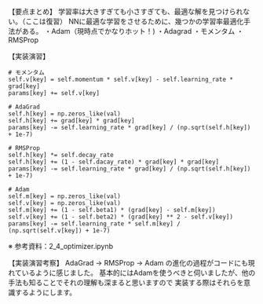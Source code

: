 【要点まとめ】
学習率は大きすぎても小さすぎても、最適な解を見つけられない。（ここは復習）
NNに最適な学習をさせるために、幾つかの学習率最適化手法がある。
・Adam（現時点でかなりホット！)
・Adagrad
・モメンタム
・RMSProp


【実装演習】
```
# モメンタム
self.v[key] = self.momentum * self.v[key] - self.learning_rate * grad[key]
params[key] += self.v[key]

# AdaGrad
self.h[key] = np.zeros_like(val)
self.h[key] += grad[key] * grad[key]
params[key] -= self.learning_rate * grad[key] / (np.sqrt(self.h[key]) + 1e-7)

# RMSProp
self.h[key] *= self.decay_rate
self.h[key] += (1 - self.dacay_rate) * grad[key] * grad[key]
params[key] -= self.learning_rate * grad[key] / (np.sqrt(self.h[key]) + 1e-7)

# Adam
self.m[key] = np.zeros_like(val)
self.v[key] = np.zeros_like(val)
self.m[key] += (1 - self.beta1) * (grad[key] - self.m[key])
self.v[key] += (1 - self.beta2) * (grad[key] ** 2 - self.v[key])
params[key] -= self.learning_rate * self.m[key] / (np.sqrt(self.v[key]) + 1e-7)

```
※ 参考資料：2_4_optimizer.ipynb

【実装演習考察】
AdaGrad → RMSProp → Adam の進化の過程がコードにも現れているように感じました。
基本的にはAdamを使うべきと伺いましたが、他の手法も知ることでそれの理解も深まると思いますので
実装する際はそれらを意識するようにします。